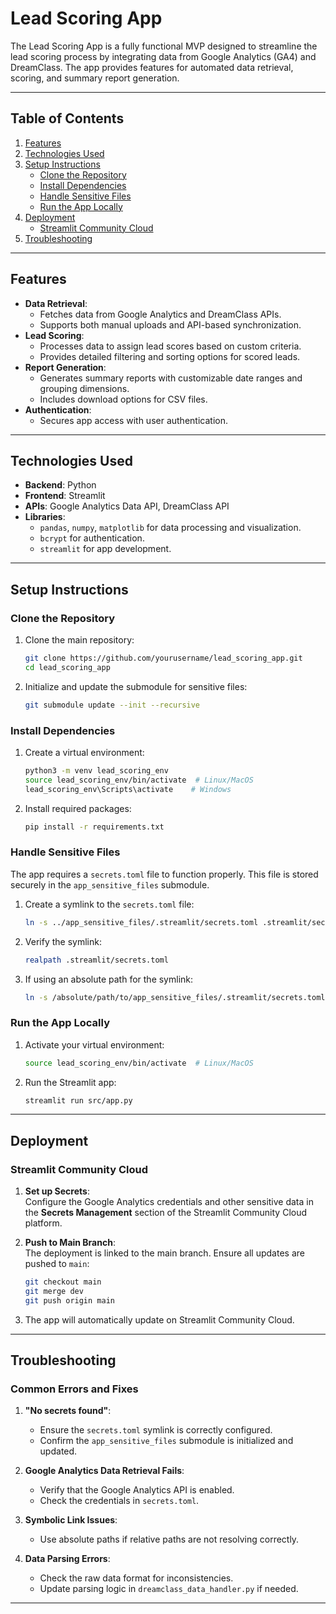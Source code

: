 # Lead Scoring App

The Lead Scoring App is a fully functional MVP designed to streamline the lead scoring process by integrating data from Google Analytics (GA4) and DreamClass. The app provides features for automated data retrieval, scoring, and summary report generation.

---

## Table of Contents
1. [Features](#features)
2. [Technologies Used](#technologies-used)
3. [Setup Instructions](#setup-instructions)
   - [Clone the Repository](#clone-the-repository)
   - [Install Dependencies](#install-dependencies)
   - [Handle Sensitive Files](#handle-sensitive-files)
   - [Run the App Locally](#run-the-app-locally)
4. [Deployment](#deployment)
   - [Streamlit Community Cloud](#streamlit-community-cloud)
5. [Troubleshooting](#troubleshooting)

---

## Features
- **Data Retrieval**: 
  - Fetches data from Google Analytics and DreamClass APIs.
  - Supports both manual uploads and API-based synchronization.
- **Lead Scoring**:
  - Processes data to assign lead scores based on custom criteria.
  - Provides detailed filtering and sorting options for scored leads.
- **Report Generation**:
  - Generates summary reports with customizable date ranges and grouping dimensions.
  - Includes download options for CSV files.
- **Authentication**:
  - Secures app access with user authentication.

---

## Technologies Used
- **Backend**: Python
- **Frontend**: Streamlit
- **APIs**: Google Analytics Data API, DreamClass API
- **Libraries**: 
  - `pandas`, `numpy`, `matplotlib` for data processing and visualization.
  - `bcrypt` for authentication.
  - `streamlit` for app development.

---

## Setup Instructions

### Clone the Repository
1. Clone the main repository:
   ```bash 
   git clone https://github.com/yourusername/lead_scoring_app.git
   cd lead_scoring_app
   ```

2. Initialize and update the submodule for sensitive files:
   ```bash
   git submodule update --init --recursive
   ```

### Install Dependencies
1. Create a virtual environment:
   ```bash
   python3 -m venv lead_scoring_env
   source lead_scoring_env/bin/activate  # Linux/MacOS
   lead_scoring_env\Scripts\activate    # Windows
   ```

2. Install required packages:
   ```bash
   pip install -r requirements.txt
   ```

### Handle Sensitive Files
The app requires a `secrets.toml` file to function properly. This file is stored securely in the `app_sensitive_files` submodule.

1. Create a symlink to the `secrets.toml` file:
   ```bash
   ln -s ../app_sensitive_files/.streamlit/secrets.toml .streamlit/secrets.toml
   ```

2. Verify the symlink:
   ```bash
   realpath .streamlit/secrets.toml
   ```

3. If using an absolute path for the symlink:
   ```bash
   ln -s /absolute/path/to/app_sensitive_files/.streamlit/secrets.toml .streamlit/secrets.toml
   ``` 

### Run the App Locally
1. Activate your virtual environment:
   ```bash
   source lead_scoring_env/bin/activate  # Linux/MacOS
   ```

2. Run the Streamlit app:
   ```bash 
   streamlit run src/app.py
   ```

---

## Deployment

### Streamlit Community Cloud
1. **Set up Secrets**:  
   Configure the Google Analytics credentials and other sensitive data in the **Secrets Management** section of the Streamlit Community Cloud platform.

2. **Push to Main Branch**:  
   The deployment is linked to the main branch. Ensure all updates are pushed to `main`:
   ```bash
   git checkout main
   git merge dev
   git push origin main
   ```

3. The app will automatically update on Streamlit Community Cloud.

---

## Troubleshooting

### Common Errors and Fixes
1. **"No secrets found"**:
   - Ensure the `secrets.toml` symlink is correctly configured.
   - Confirm the `app_sensitive_files` submodule is initialized and updated.

2. **Google Analytics Data Retrieval Fails**:
   - Verify that the Google Analytics API is enabled.
   - Check the credentials in `secrets.toml`.

3. **Symbolic Link Issues**:
   - Use absolute paths if relative paths are not resolving correctly.

4. **Data Parsing Errors**:
   - Check the raw data format for inconsistencies.
   - Update parsing logic in `dreamclass_data_handler.py` if needed.

---
